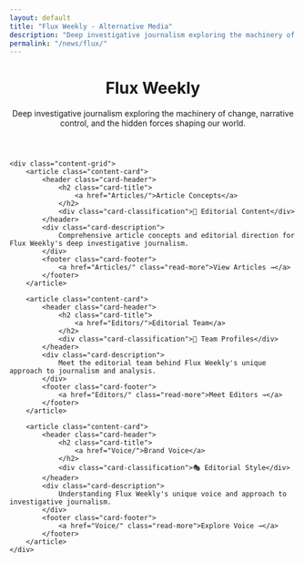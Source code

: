 ```yaml
---
layout: default
title: "Flux Weekly - Alternative Media"
description: "Deep investigative journalism exploring the machinery of change and narrative control"
permalink: "/news/flux/"
---
```


<div class="index-page">
    <header class="page-header">
        <h1>Flux Weekly</h1>
        <p class="page-description">Deep investigative journalism exploring the machinery of change, narrative control, and the hidden forces shaping our world.</p>
    </header>

    <div class="content-grid">
        <article class="content-card">
            <header class="card-header">
                <h2 class="card-title">
                    <a href="Articles/">Article Concepts</a>
                </h2>
                <div class="card-classification">📝 Editorial Content</div>
            </header>
            <div class="card-description">
                Comprehensive article concepts and editorial direction for Flux Weekly's deep investigative journalism.
            </div>
            <footer class="card-footer">
                <a href="Articles/" class="read-more">View Articles →</a>
            </footer>
        </article>

        <article class="content-card">
            <header class="card-header">
                <h2 class="card-title">
                    <a href="Editors/">Editorial Team</a>
                </h2>
                <div class="card-classification">👥 Team Profiles</div>
            </header>
            <div class="card-description">
                Meet the editorial team behind Flux Weekly's unique approach to journalism and analysis.
            </div>
            <footer class="card-footer">
                <a href="Editors/" class="read-more">Meet Editors →</a>
            </footer>
        </article>

        <article class="content-card">
            <header class="card-header">
                <h2 class="card-title">
                    <a href="Voice/">Brand Voice</a>
                </h2>
                <div class="card-classification">🎭 Editorial Style</div>
            </header>
            <div class="card-description">
                Understanding Flux Weekly's unique voice and approach to investigative journalism.
            </div>
            <footer class="card-footer">
                <a href="Voice/" class="read-more">Explore Voice →</a>
            </footer>
        </article>
    </div>
</div>
